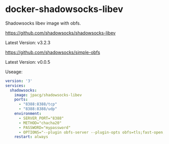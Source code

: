# docker-shadowsocks-libev
Shadowsocks libev image with obfs.

https://github.com/shadowsocks/shadowsocks-libev

Latest Version: v3.2.3

https://github.com/shadowsocks/simple-obfs

Latest Version: v0.0.5

Useage:

```yaml
version: '3'
services:
  shadowsocks:
    image: jpacg/shadowsocks-libev
    ports:
      - "8388:8388/tcp"
      - "8388:8388/udp"
    environment:
      - SERVER_PORT="8388"
      - METHOD="chacha20"
      - PASSWORD="mypassword"
      - OPTIONS="--plugin obfs-server --plugin-opts obfs=tls;fast-open;failover=bing.com"
    restart: always
```

